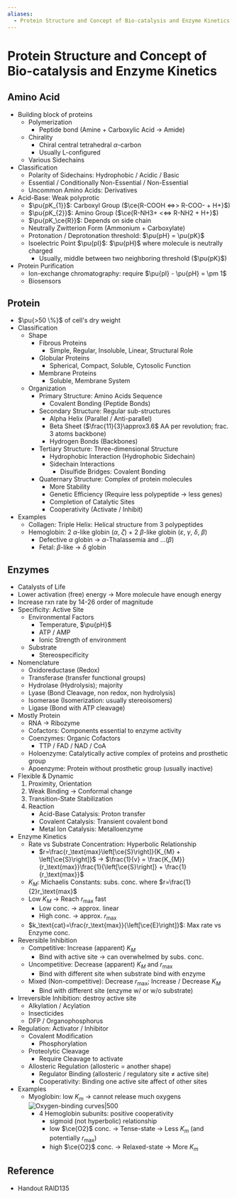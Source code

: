 ```yaml
---
aliases:
  - Protein Structure and Concept of Bio-catalysis and Enzyme Kinetics
---
```


# Protein Structure and Concept of Bio-catalysis and Enzyme Kinetics

## Amino Acid

- Building block of proteins
	- Polymerization
		- Peptide bond (Amine + Carboxylic Acid → Amide)
	- Chirality
		- Chiral central tetrahedral $\alpha$-carbon
		- Usually L-configured
	- Various Sidechains
- Classification
	- Polarity of Sidechains: Hydrophobic / Acidic / Basic
	- Essential / Conditionally Non-Essential / Non-Essential
	- Uncommon Amino Acids: Derivatives
- Acid-Base: Weak polyprotic
	- $\pu{pK_{1}}$: Carboxyl Group ($\ce{R-COOH <=>> R-COO- + H+}$)
	- $\pu{pK_{2}}$: Amino Group ($\ce{R-NH3+ <<=> R-NH2 + H+}$)
	- $\pu{pK_\ce{R}}$: Depends on side chain
	- Neutrally Zwitterion Form (Ammonium + Carboxylate)
	- Protonation / Deprotonation threshold: $\pu{pH} = \pu{pK}$
	- Isoelectric Point $\pu{pI}$: $\pu{pH}$ where molecule is neutrally charged
		- Usually, middle between two neighboring threshold ($\pu{pK}$)
- Protein Purification
	- Ion-exchange chromatography: require $\pu{pI} - \pu{pH} = \pm 1$
	- Biosensors

## Protein

- $\pu{>50 \%}$ of cell's dry weight
- Classification
	- Shape
		- Fibrous Proteins
			- Simple, Regular, Insoluble, Linear, Structural Role
		- Globular Proteins
			- Spherical, Compact, Soluble, Cytosolic Function
		- Membrane Proteins
			- Soluble, Membrane System
	- Organization
		- Primary Structure: Amino Acids Sequence
			- Covalent Bonding (Peptide Bonds)
		- Secondary Structure: Regular sub-structures
			- Alpha Helix (Parallel / Anti-parallel)
			- Beta Sheet ($\frac{11}{3}\approx3.6$ AA per revolution; frac. 3 atoms backbone)
			- Hydrogen Bonds (Backbones)
		- Tertiary Structure: Three-dimensional Structure
			- Hydrophobic Interaction (Hydrophobic Sidechain)
			- Sidechain Interactions
				- Disulfide Bridges: Covalent Bonding
		- Quaternary Structure: Complex of protein molecules
			- More Stability
			- Genetic Efficiency (Require less polypeptide → less genes)
			- Completion of Catalytic Sites
			- Cooperativity (Activate / Inhibit)
- Examples
	- Collagen: Triple Helix: Helical structure from 3 polypeptides
	- Hemoglobin: 2 $\alpha$-like globin ($\alpha$, $\zeta$) + 2 $\beta$-like globin ($\varepsilon$, $\gamma$, $\delta$, $\beta$)
		- Defective $\alpha$ globin → $\alpha$-Thalassemia and …($\beta$)
		- Fetal: $\beta$-like → $\delta$ globin

## Enzymes

- Catalysts of Life
- Lower activation (free) energy → More molecule have enough energy
- Increase rxn rate by 14-26 order of magnitude
- Specificity: Active Site
	- Environmental Factors
		- Temperature, $\pu{pH}$
		- ATP / AMP
		- Ionic Strength of environment
	- Substrate
		- Stereospecificity
- Nomenclature
	- Oxidoreductase (Redox)
	- Transferase (transfer functional groups)
	- Hydrolase (Hydrolysis); majority
	- Lyase (Bond Cleavage, non redox, non hydrolysis)
	- Isomerase (Isomerization: usually stereoisomers)
	- Ligase (Bond with ATP cleavage)
- Mostly Protein
	- RNA → Ribozyme
	- Cofactors: Components essential to enzyme activity
	- Coenzymes: Organic Cofactors
		- TTP / FAD / NAD / CoA
	- Holoenzyme: Catalytically active complex of proteins and prosthetic group
	- Apoenzyme: Protein without prosthetic group (usually inactive)
- Flexible & Dynamic
	1. Proximity, Orientation
	2. Weak Binding → Conformal change
	3. Transition-State Stabilization
	4. Reaction
		- Acid-Base Catalysis: Proton transfer
		- Covalent Catalysis: Transient covalent bond
		- Metal Ion Catalysis: Metalloenzyme
- Enzyme Kinetics
	- Rate vs Substrate Concentration: Hyperbolic Relationship
		- $r=\frac{r_\text{max}\left[\ce{S}\right]}{K_{M} + \left[\ce{S}\right]}$ → $\frac{1}{v} = \frac{K_{M}}{r_\text{max}}\frac{1}{\left[\ce{S}\right]} + \frac{1}{r_\text{max}}$
	- $K_{M}$: Michaelis Constants: subs. conc. where $r=\frac{1}{2}r_\text{max}$
	- Low $K_{M}$ → Reach $r_\text{max}$ fast
		- Low conc. → approx. linear
		- High conc. → approx. $r_\text{max}$
	- $k_\text{cat}=\frac{r_\text{max}}{\left[\ce{E}\right]}$: Max rate vs Enzyme conc.
- Reversible Inhibition
	- Competitive: Increase (apparent) $K_{M}$
		- Bind with active site → can overwhelmed by subs. conc.
	- Uncompetitive: Decrease (apparent) $K_{M}$ and $r_\text{max}$
		- Bind with different site when substrate bind with enzyme
	- Mixed (Non-competitive): Decrease $r_\text{max}$; Increase / Decrease $K_{M}$
		- Bind with different site (enzyme w/ or w/o substrate)
- Irreversible Inhibition: destroy active site
	- Alkylation / Acylation
	- Insecticides
	- DFP / Organophosphorus
- Regulation: Activator / Inhibitor
	- Covalent Modification
		- Phosphorylation
	- Proteolytic Cleavage
		- Require Cleavage to activate
	- Allosteric Regulation (allosteric = another shape)
		- Regulator Binding (allosteric / regulatory site ≠ active site)
		- Cooperativity: Binding one active site affect of other sites
- Examples
	- Myoglobin: low $K_{m}$ → cannot release much oxygens  
	  ![Oxygen-binding curves|500](https://upload.wikimedia.org/wikipedia/commons/2/2e/Cooperativity_graph.JPG)
		- 4 Hemoglobin subunits: positive cooperativity
			- sigmoid (not hyperbolic) relationship
			- low $\ce{O2}$ conc. → Tense-state → Less $K_{m}$ (and potentially $r_\text{max}$)
			- high $\ce{O2}$ conc. → Relaxed-state → More $K_{m}$

## Reference

- Handout RAID135
